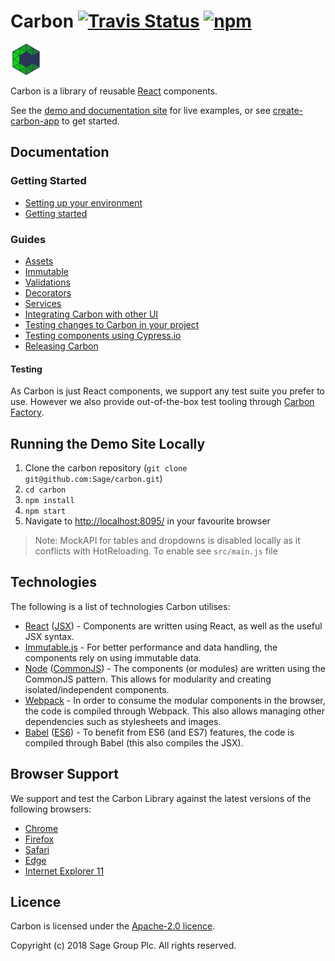 # Carbon [![Travis Status](https://travis-ci.org/Sage/carbon.svg?branch=master)](https://travis-ci.org/Sage/carbon) [![npm](https://img.shields.io/npm/v/carbon-react.svg)](https://www.npmjs.com/package/carbon-react)

<img src="https://raw.githubusercontent.com/Sage/carbon/master/logo/carbon-logo.png" width="50">

Carbon is a library of reusable [React](https://facebook.github.io/react/) components.

See the [demo and documentation site](https://carbon.sage.com/) for live examples, or see [create-carbon-app](https://github.com/sage/create-carbon-app) to get started.

## Documentation

### Getting Started

* [Setting up your environment](docs/guides/setting-up-your-environment.md)
* [Getting started](docs/guides/getting-started.md)

### Guides

* [Assets](docs/guides/assets.md)
* [Immutable](docs/guides/immutable.md)
* [Validations](docs/guides/validations.md)
* [Decorators](docs/guides/decorators.md)
* [Services](docs/guides/services.md)
* [Integrating Carbon with other UI](docs/guides/integrating-with-other-ui.md)
* [Testing changes to Carbon in your project](docs/guides/installing-unreleased-changes.md)
* [Testing components using Cypress.io](cypress/README.md)
* [Releasing Carbon](docs/guides/releasing.md)

#### Testing

As Carbon is just React components, we support any test suite you prefer to use. However we also provide out-of-the-box test tooling through [Carbon Factory](https://github.com/sage/carbon-factory).

## Running the Demo Site Locally

  1. Clone the carbon repository (`git clone git@github.com:Sage/carbon.git`)
  2. `cd carbon`
  3. `npm install`
  4. `npm start`
  5. Navigate to [http://localhost:8095/](http://localhost:8095/) in your favourite browser

> Note: MockAPI for tables and dropdowns is disabled locally as it conflicts with HotReloading. To enable see `src/main.js` file

## Technologies

The following is a list of technologies Carbon utilises:

* [React](http://facebook.github.io/react/) ([JSX](https://facebook.github.io/jsx/)) - Components are written using React, as well as the useful JSX syntax.
* [Immutable.js](https://facebook.github.io/immutable-js/) - For better performance and data handling, the components rely on using immutable data.
* [Node](https://nodejs.org/) ([CommonJS](https://nodejs.org/docs/latest/api/modules.html)) - The components (or modules) are written using the CommonJS pattern. This allows for modularity and creating isolated/independent components.
* [Webpack](https://webpack.js.org/) - In order to consume the modular components in the browser, the code is compiled through Webpack. This also allows managing other dependencies such as stylesheets and images.
* [Babel](https://babeljs.io/) ([ES6](https://github.com/lukehoban/es6features)) - To benefit from ES6 (and ES7) features, the code is compiled through Babel (this also compiles the JSX).

## Browser Support

We support and test the Carbon Library against the latest versions of the following browsers:

* [Chrome](https://www.google.com/chrome/)
* [Firefox](https://www.mozilla.org/firefox/)
* [Safari](https://www.apple.com/safari/)
* [Edge](https://www.microsoft.com/windows/microsoft-edge)
* [Internet Explorer 11](https://www.microsoft.com/en-gb/download/internet-explorer-11-for-windows-7-details.aspx)

## Licence

Carbon is licensed under the [Apache-2.0 licence](https://github.com/Sage/carbon/blob/master/LICENSE).

Copyright (c) 2018 Sage Group Plc. All rights reserved.
